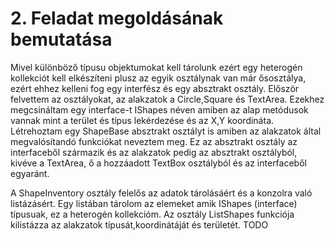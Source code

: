 # 2. Feladat megoldásának bemutatása
Mivel különböző típusu objektumokat kell tárolunk ezért egy heterogén kollekciót kell elkészíteni plusz az egyik osztálynak van már ősosztálya, ezért ehhez kelleni fog egy interfész és egy absztrakt osztály.
Először felvettem az osztályokat, az alakzatok a Circle,Square és TextArea. Ezekhez megcsináltam egy interface-t IShapes néven amiben az alap metódusok vannak
mint a terület és típus lekérdezése és az X,Y koordináta. Létrehoztam egy ShapeBase absztrakt osztályt is amiben az alakzatok által megvalósítandó funkciókat neveztem meg. Ez az absztrakt osztály az interfaceből származik és az alakzatok pedig az absztrakt osztályból, kivéve a TextArea, ő a hozzáadott TextBox osztályból és az interfaceből egyaránt.

A ShapeInventory osztály felelős az adatok tárolásáért és a konzolra való listázásért. Egy listában tárolom az elemeket amik IShapes (interface) típusuak, ez a heterogén kollekcióm. Az osztály ListShapes funkciója kilistázza az alakzatok típusát,koordinátáját és területét.
TODO